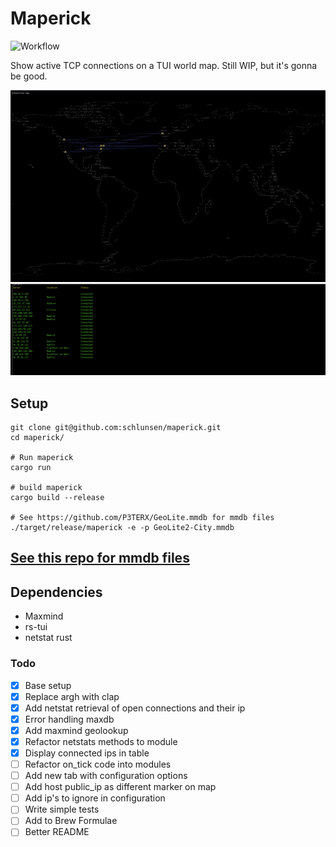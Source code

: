 # Maperick
![Workflow](https://github.com/schlunsen/maperick/actions/workflows/ci-tests.yml/badge.svg)

Show active TCP connections on a TUI world map. Still WIP, but it's gonna be good.

![](screenshot.png)
![](screenshot2.png)


## Setup

```
git clone git@github.com:schlunsen/maperick.git
cd maperick/

# Run maperick
cargo run 

# build maperick
cargo build --release

# See https://github.com/P3TERX/GeoLite.mmdb for mmdb files
./target/release/maperick -e -p GeoLite2-City.mmdb 
```

[See this repo for mmdb files](https://github.com/P3TERX/GeoLite.mmdb)
---



Dependencies
------------
* Maxmind
* rs-tui
* netstat rust



### Todo

- [x] Base setup
- [x] Replace argh with clap
- [x] Add netstat retrieval of open connections and their ip
- [x] Error handling maxdb
- [x] Add maxmind geolookup
- [x] Refactor netstats methods to module
- [x] Display connected ips in table
- [ ] Refactor on_tick code into modules
- [ ] Add new tab with configuration options
- [ ] Add host public_ip as different marker on map
- [ ] Add ip's to ignore in configuration
- [ ] Write simple tests
- [ ] Add to Brew Formulae
- [ ] Better README
